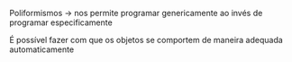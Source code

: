 Poliformismos -> nos permite programar genericamente ao invés de programar especificamente

É possível fazer com que os objetos se comportem de maneira adequada automaticamente